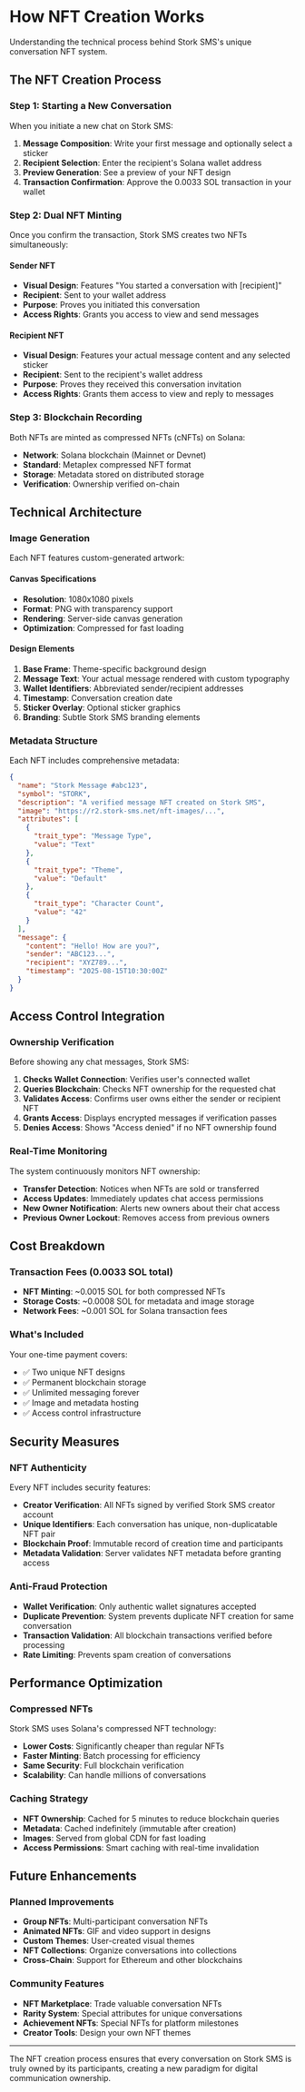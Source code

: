 # How NFT Creation Works

Understanding the technical process behind Stork SMS's unique conversation NFT system.

## The NFT Creation Process

### Step 1: Starting a New Conversation

When you initiate a new chat on Stork SMS:

1. **Message Composition**: Write your first message and optionally select a sticker
2. **Recipient Selection**: Enter the recipient's Solana wallet address
3. **Preview Generation**: See a preview of your NFT design
4. **Transaction Confirmation**: Approve the 0.0033 SOL transaction in your wallet

### Step 2: Dual NFT Minting

Once you confirm the transaction, Stork SMS creates two NFTs simultaneously:

#### Sender NFT
- **Visual Design**: Features "You started a conversation with [recipient]"
- **Recipient**: Sent to your wallet address
- **Purpose**: Proves you initiated this conversation
- **Access Rights**: Grants you access to view and send messages

#### Recipient NFT  
- **Visual Design**: Features your actual message content and any selected sticker
- **Recipient**: Sent to the recipient's wallet address
- **Purpose**: Proves they received this conversation invitation
- **Access Rights**: Grants them access to view and reply to messages

### Step 3: Blockchain Recording

Both NFTs are minted as compressed NFTs (cNFTs) on Solana:

- **Network**: Solana blockchain (Mainnet or Devnet)
- **Standard**: Metaplex compressed NFT format
- **Storage**: Metadata stored on distributed storage
- **Verification**: Ownership verified on-chain

## Technical Architecture

### Image Generation

Each NFT features custom-generated artwork:

#### Canvas Specifications
- **Resolution**: 1080x1080 pixels
- **Format**: PNG with transparency support
- **Rendering**: Server-side canvas generation
- **Optimization**: Compressed for fast loading

#### Design Elements
1. **Base Frame**: Theme-specific background design
2. **Message Text**: Your actual message rendered with custom typography
3. **Wallet Identifiers**: Abbreviated sender/recipient addresses
4. **Timestamp**: Conversation creation date
5. **Sticker Overlay**: Optional sticker graphics
6. **Branding**: Subtle Stork SMS branding elements

### Metadata Structure

Each NFT includes comprehensive metadata:

```json
{
  "name": "Stork Message #abc123",
  "symbol": "STORK",
  "description": "A verified message NFT created on Stork SMS",
  "image": "https://r2.stork-sms.net/nft-images/...",
  "attributes": [
    {
      "trait_type": "Message Type",
      "value": "Text"
    },
    {
      "trait_type": "Theme",  
      "value": "Default"
    },
    {
      "trait_type": "Character Count",
      "value": "42"
    }
  ],
  "message": {
    "content": "Hello! How are you?",
    "sender": "ABC123...",
    "recipient": "XYZ789...",
    "timestamp": "2025-08-15T10:30:00Z"
  }
}
```

## Access Control Integration

### Ownership Verification

Before showing any chat messages, Stork SMS:

1. **Checks Wallet Connection**: Verifies user's connected wallet
2. **Queries Blockchain**: Checks NFT ownership for the requested chat
3. **Validates Access**: Confirms user owns either the sender or recipient NFT
4. **Grants Access**: Displays encrypted messages if verification passes
5. **Denies Access**: Shows "Access denied" if no NFT ownership found

### Real-Time Monitoring

The system continuously monitors NFT ownership:

- **Transfer Detection**: Notices when NFTs are sold or transferred
- **Access Updates**: Immediately updates chat access permissions
- **New Owner Notification**: Alerts new owners about their chat access
- **Previous Owner Lockout**: Removes access from previous owners

## Cost Breakdown

### Transaction Fees (0.0033 SOL total)

- **NFT Minting**: ~0.0015 SOL for both compressed NFTs
- **Storage Costs**: ~0.0008 SOL for metadata and image storage
- **Network Fees**: ~0.001 SOL for Solana transaction fees

### What's Included

Your one-time payment covers:
- ✅ Two unique NFT designs
- ✅ Permanent blockchain storage
- ✅ Unlimited messaging forever
- ✅ Image and metadata hosting
- ✅ Access control infrastructure

## Security Measures

### NFT Authenticity

Every NFT includes security features:

- **Creator Verification**: All NFTs signed by verified Stork SMS creator account
- **Unique Identifiers**: Each conversation has unique, non-duplicatable NFT pair
- **Blockchain Proof**: Immutable record of creation time and participants
- **Metadata Validation**: Server validates NFT metadata before granting access

### Anti-Fraud Protection

- **Wallet Verification**: Only authentic wallet signatures accepted
- **Duplicate Prevention**: System prevents duplicate NFT creation for same conversation
- **Transaction Validation**: All blockchain transactions verified before processing
- **Rate Limiting**: Prevents spam creation of conversations

## Performance Optimization

### Compressed NFTs

Stork SMS uses Solana's compressed NFT technology:

- **Lower Costs**: Significantly cheaper than regular NFTs
- **Faster Minting**: Batch processing for efficiency
- **Same Security**: Full blockchain verification
- **Scalability**: Can handle millions of conversations

### Caching Strategy

- **NFT Ownership**: Cached for 5 minutes to reduce blockchain queries
- **Metadata**: Cached indefinitely (immutable after creation)
- **Images**: Served from global CDN for fast loading
- **Access Permissions**: Smart caching with real-time invalidation

## Future Enhancements

### Planned Improvements

- **Group NFTs**: Multi-participant conversation NFTs
- **Animated NFTs**: GIF and video support in designs
- **Custom Themes**: User-created visual themes
- **NFT Collections**: Organize conversations into collections
- **Cross-Chain**: Support for Ethereum and other blockchains

### Community Features

- **NFT Marketplace**: Trade valuable conversation NFTs
- **Rarity System**: Special attributes for unique conversations
- **Achievement NFTs**: Special NFTs for platform milestones
- **Creator Tools**: Design your own NFT themes

---

The NFT creation process ensures that every conversation on Stork SMS is truly owned by its participants, creating a new paradigm for digital communication ownership.